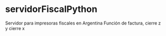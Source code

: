 # servidorFiscalPython
Servidor para impresoras fiscales en Argentina
Función de factura, cierre z y cierre x
